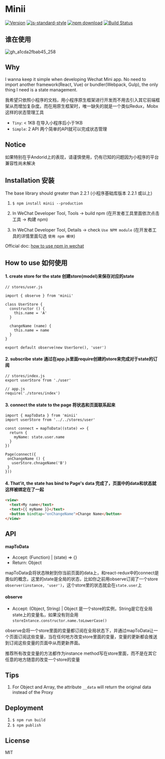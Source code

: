 # Minii

[![Version](http://img.shields.io/npm/v/minii.svg)](https://www.npmjs.org/package/minii)
[![js-standard-style](https://img.shields.io/badge/code%20style-standard-brightgreen.svg?style=flat)](https://github.com/feross/standard)
[![npm download][download-image]][download-url]
[![Build Status](https://travis-ci.org/wwayne/minii.svg?branch=master)](https://travis-ci.org/wwayne/minii)

[download-image]: https://img.shields.io/npm/dm/minii.svg?style=flat-square
[download-url]: https://npmjs.org/package/minii

## 谁在使用
![gh_a1cda2fbab45_258](https://user-images.githubusercontent.com/5305874/53417621-e9541400-3a10-11e9-9dd7-86ab851ddab5.jpg)

## Why
I wanna keep it simple when developing Wechat Mini app. No need to import another framework(React, Vue) or bundler(Webpack, Gulp), the only thing I need is a state management.

我希望只依照小程序的文档，用小程序原生框架进行开发而不用去引入其它前端框架从而增加复杂度。而在用原生框架时，唯一缺失的就是一个类似Redux，Mobx这样的状态管理工具

* `Tiny`: < 1KB 在导入小程序后小于1KB
* `Simple`: 2 API 两个简单的API就可以完成状态管理

## Notice
如果特别在乎Andorid上的表现，请谨慎使用，仍有已知的问题因为小程序的平台兼容性尚未解决

## Installation 安装
The base library should greater than 2.2.1 (小程序基础库版本 2.2.1 或以上)

1. `$ npm install minii --production`

2. In WeChat Developer Tool, Tools -> build npm (在开发者工具里面依次点击 工具 -> 构建 npm)

3. In WeChat Developer Tool, Details -> check `Use NPM module` (在开发者工具的详情里面勾选 `使用 npm 模块`)

Official doc: [how to use npm in wechat](https://developers.weixin.qq.com/miniprogram/dev/devtools/npm.html?t=18082018)

## How to use 如何使用
#### 1. create store for the state 创建store(model)来保存对应的state
```JS
// stores/user.js

import { observe } from 'minii'

class UserStore {
  constructor () {
    this.name = 'A'
  }

  changeName (name) {
    this.name = name
  }
}

export default observe(new UserSore(), 'user')
```

#### 2. subscribe state 通过在app.js里面require创建的store来完成对于state的订阅
```JS
// stores/index.js
export userStore from './user'

// app.js
require('./stores/index')
```

#### 3. connect the state to the page 将状态和页面联系起来
```JS
import { mapToData } from 'minii'
import userStore from '../../stores/user'

const connect = mapToData((state) => {
  return {
    myName: state.user.name
  }
})

Page(connect({
 onChangeName () {
   userStore.chnageName('B')
 }
}))
```

#### 4. That'it, the state has bind to Page's data 完成了，页面中的data和状态就这样被绑定在了一起
```html
<view>
  <text>My name</text>
  <text>{{ myName }}</text>
  <button bindtap="onChangeName">Change Name</button>
</view>
```

## API
#### mapToData
* Accept: (Function) | (state) => {}
* Return: Object

mapToData会将状态映射到你当前页面的data上，和react-redux中的connect是类似的概念，这里的state是全局的状态，比如你之前用observe订阅了一个store `observer(instance, 'user')`，这个store里的状态就会在`state.user`上

#### observe
* Accept: (Object, String) | Object 是一个store的实例，String是它在全局state上的变量名，如果没有则会用`storeIntance.constructor.name.toLowerCase()`

observe会将一个store里面的变量都订阅在全局状态下，并通过mapToData让一个页面订阅这些变量，当在任何地方改变store里面的变量，变量的更新都会推送到订阅这些变量的页面中从而更新界面。

推荐所有改变变量的方法都作为instance method写在store里面，而不是在其它任意的地方随意的改变一个store的变量

## Tips
1. For Object and Array, the attribute `__data` will return the original data instead of the Proxy

## Deployment
1. `$ npm run build`
2. `$ npm publish`

## License

MIT


